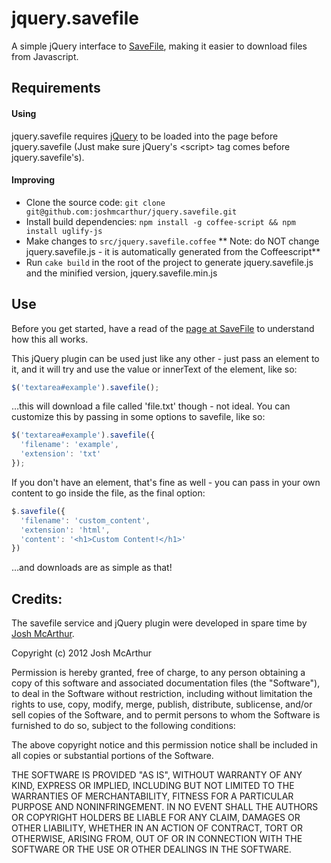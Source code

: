jquery.savefile
====

A simple jQuery interface to [SaveFile](http://saveile.joshmcarthur.com), making it easier to download files from Javascript.

Requirements
---

#### Using

jquery.savefile requires [jQuery](http://jquery.com) to be loaded into the page before jquery.savefile (Just make sure jQuery's \<script> tag comes before jquery.savefile's).

#### Improving

* Clone the source code: `git clone git@github.com:joshmcarthur/jquery.savefile.git`
* Install build dependencies: `npm install -g coffee-script && npm install uglify-js`
* Make changes to `src/jquery.savefile.coffee` ** Note: do NOT change jquery.savefile.js - it is automatically generated from the Coffeescript**
* Run `cake build` in the root of the project to generate jquery.savefile.js and the minified version, jquery.savefile.min.js


Use
---

Before you get started, have a read of the [page at SaveFile](http://savefile.joshmcarthur.com) to understand how this all works.

This jQuery plugin can be used just like any other - just pass an element to it, and it will try and use the value or innerText of the element, like so:

``` js
$('textarea#example').savefile();
```

…this will download a file called 'file.txt' though - not ideal. You can customize this by passing in some options to savefile, like so:

``` js
$('textarea#example').savefile({
  'filename': 'example',
  'extension': 'txt'
});
```

If you don't have an element, that's fine as well - you can pass in your own content to go inside the file, as the final option:

``` js
$.savefile({
  'filename': 'custom_content',
  'extension': 'html',
  'content': '<h1>Custom Content!</h1>'
})
```

…and downloads are as simple as that!

Credits:
---

The savefile service and jQuery plugin were developed in spare time by [Josh McArthur](http://twitter.com/sudojosh).

Copyright (c) 2012 Josh McArthur

Permission is hereby granted, free of charge, to any person obtaining a copy of this software and associated documentation files (the "Software"), to deal in the Software without restriction, including without limitation the rights to use, copy, modify, merge, publish, distribute, sublicense, and/or sell copies of the Software, and to permit persons to whom the Software is furnished to do so, subject to the following conditions:

The above copyright notice and this permission notice shall be included in all copies or substantial portions of the Software.

THE SOFTWARE IS PROVIDED "AS IS", WITHOUT WARRANTY OF ANY KIND, EXPRESS OR IMPLIED, INCLUDING BUT NOT LIMITED TO THE WARRANTIES OF MERCHANTABILITY, FITNESS FOR A PARTICULAR PURPOSE AND NONINFRINGEMENT. IN NO EVENT SHALL THE AUTHORS OR COPYRIGHT HOLDERS BE LIABLE FOR ANY CLAIM, DAMAGES OR OTHER LIABILITY, WHETHER IN AN ACTION OF CONTRACT, TORT OR OTHERWISE, ARISING FROM, OUT OF OR IN CONNECTION WITH THE SOFTWARE OR THE USE OR OTHER DEALINGS IN THE SOFTWARE.
